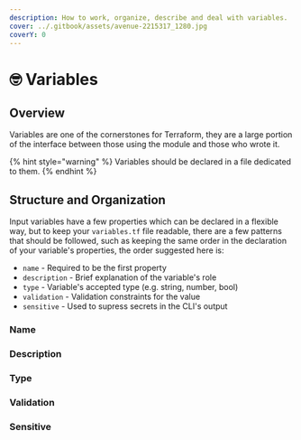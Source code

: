 ```yaml
---
description: How to work, organize, describe and deal with variables.
cover: ../.gitbook/assets/avenue-2215317_1280.jpg
coverY: 0
---
```


# 🤓 Variables

## Overview

Variables are one of the cornerstones for Terraform, they are a large portion of the interface between those using the module and those who wrote it.

{% hint style="warning" %}
Variables should be declared in a file dedicated to them.
{% endhint %}

## Structure and Organization

Input variables have a few properties which can be declared in a flexible way, but to keep your `variables.tf` file readable, there are a few patterns that should be followed, such as keeping the same order in the declaration of your variable's properties, the order suggested here is:&#x20;

* `name` - Required to be the first property
* `description` - Brief explanation of the variable's role
* `type` - Variable's accepted type (e.g. string, number, bool)
* `validation` - Validation constraints for the value
* `sensitive` - Used to supress secrets in the CLI's output

### Name

### Description

### Type

### Validation

### Sensitive
